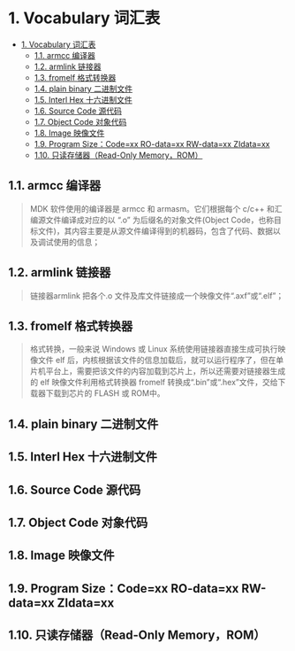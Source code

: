 # 1. Vocabulary 词汇表

- [1. Vocabulary 词汇表](#1-vocabulary-词汇表)
  - [1.1. armcc 编译器](#11-armcc-编译器)
  - [1.2. armlink 链接器](#12-armlink-链接器)
  - [1.3. fromelf 格式转换器](#13-fromelf-格式转换器)
  - [1.4. plain binary 二进制文件](#14-plain-binary-二进制文件)
  - [1.5. Interl Hex 十六进制文件](#15-interl-hex-十六进制文件)
  - [1.6. Source Code 源代码](#16-source-code-源代码)
  - [1.7. Object Code 对象代码](#17-object-code-对象代码)
  - [1.8. Image 映像文件](#18-image-映像文件)
  - [1.9. Program Size：Code=xx RO-data=xx RW-data=xx ZIdata=xx](#19-program-sizecodexx-ro-dataxx-rw-dataxx-zidataxx)
  - [1.10. 只读存储器（Read-Only Memory，ROM）](#110-只读存储器read-only-memoryrom)

## 1.1. armcc 编译器
> MDK 软件使用的编译器是 armcc 和 armasm。它们根据每个 c/c++ 和汇编源文件编译成对应的以 “.o” 为后缀名的对象文件(Object Code，也称目标文件)，其内容主要是从源文件编译得到的机器码，包含了代码、数据以及调试使用的信息；

## 1.2. armlink 链接器
> 链接器armlink 把各个.o 文件及库文件链接成一个映像文件“.axf”或“.elf”；

## 1.3. fromelf 格式转换器
> 格式转换，一般来说 Windows 或 Linux 系统使用链接器直接生成可执行映像文件 elf 后，内核根据该文件的信息加载后，就可以运行程序了，但在单片机平台上，需要把该文件的内容加载到芯片上，所以还需要对链接器生成的 elf 映像文件利用格式转换器 fromelf 转换成“.bin”或“.hex”文件，交给下载器下载到芯片的 FLASH 或 ROM中。

## 1.4. plain binary 二进制文件


## 1.5. Interl Hex 十六进制文件


## 1.6. Source Code 源代码


## 1.7. Object Code 对象代码


## 1.8. Image 映像文件


## 1.9. Program Size：Code=xx RO-data=xx RW-data=xx ZIdata=xx


## 1.10. 只读存储器（Read-Only Memory，ROM）
